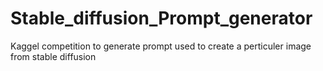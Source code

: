 # Stable_diffusion_Prompt_generator
 Kaggel competition to generate prompt used to create a perticuler image from stable diffusion 
